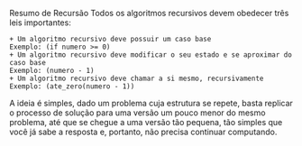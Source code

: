 Resumo de Recursão
Todos os algoritmos recursivos devem obedecer três leis importantes: 
    
    + Um algoritmo recursivo deve possuir um caso base 
    Exemplo: (if numero >= 0) 
    + Um algoritmo recursivo deve modificar o seu estado e se aproximar do caso base
    Exemplo: (numero - 1) 
    + Um algoritmo recursivo deve chamar a si mesmo, recursivamente 
    Exemplo: (ate_zero(numero - 1))

   A ideia é simples, dado um problema cuja estrutura se repete, basta replicar o processo de solução para uma versão um pouco menor do mesmo problema, até que se chegue a uma versão tão pequena, tão simples que você já sabe a resposta e, portanto, não precisa continuar computando. 
